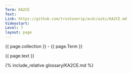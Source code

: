 ```yaml
---
Term: KA2CE
Text: 
Link: https://github.com/trustoverip/acdc/wiki/KA2CE.md
Videostart: 
Level: 7
layout: page
---
```


{{ page.collection }} - {{ page.Term }}

   {{ page.text }}

{% include_relative glossary/KA2CE.md %}
